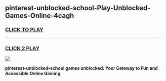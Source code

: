 
## pinterest-unblocked-school-Play-Unblocked-Games-Online-4cagh
<h3>
<a href="https://premium76.site?title=pinterest-unblocked-school&ref=25A">CLICK TO PLAY</a></h3>
<hr>

<h3>
<a href="https://premium76.site?title=pinterest-unblocked-school&ref=25A">CLICK 2 PLAY</a>
  
</h3>

<a href="https://premium76.site?title=pinterest-unblocked-school&ref=25A"><img src="https://clearcache.store/games.png"></a>


**pinterest-unblocked-school games unblocked: Your Gateway to Fun and Accessible Online Gaming**
